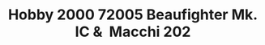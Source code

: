 ---
layout: product
title: "Hobby 2000 72005 Beaufighter Mk. IC &  Macchi 202"
price: "6200" 
desc: "Maketa"
img_path: "/assets/img/H2K72005.jpg"
brand: "N/A"
available: false
special_offer: false
new: false
soon: false
cat: "010000"
subcat: "011900"
subsubcat: "0N/A"
sifra: "H2K72005"
popular: false
---
